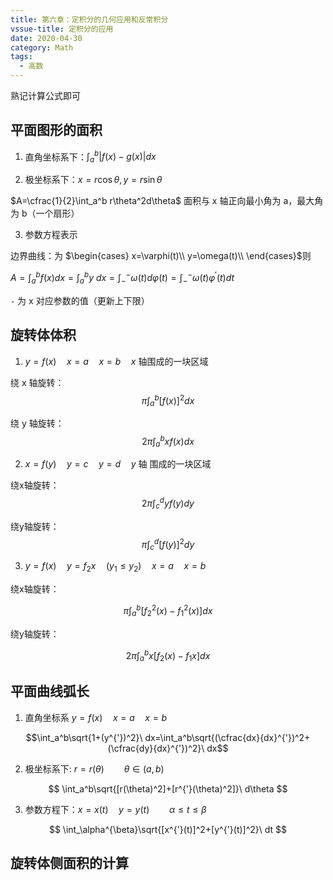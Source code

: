 ```yaml
---
title: 第六章：定积分的几何应用和反常积分
vssue-title: 定积分的应用
date: 2020-04-30
category: Math
tags:
  - 高数
---
```


熟记计算公式即可

<!-- more -->

## 平面图形的面积

1. 直角坐标系下：$\int_a^b|f(x)-g(x)|dx$

2. 极坐标系下：$x=r\cos\theta,y=r\sin\theta$

$A=\cfrac{1}{2}\int_a^b r\theta^2d\theta$
面积与 x 轴正向最小角为 a，最大角为 b（一个扇形）

3. 参数方程表示

边界曲线：为 $\begin{cases}
  x=\varphi(t)\\
  y=\omega(t)\\
\end{cases}$则

$\displaystyle A=\int_a^bf(x)dx=\int_a^by\ dx=\int_{-}^{-} \omega(t)d\varphi(t)=\int_{-}^{-} \omega(t)\varphi^{'}(t)dt$

`-` 为 x 对应参数的值（更新上下限）

## 旋转体体积

1. $y=f(x)\quad x=a\quad x=b\quad x$ 轴围成的一块区域

绕 x 轴旋转： 
$$\pi\int_a^b[f(x)]^{2}dx$$

绕 y 轴旋转：
$$2\pi\int_a^bxf(x)dx$$

2. $x=f(y)\quad y=c \quad y=d \quad y$ 轴 围成的一块区域

绕x轴旋转：
$$2\pi\int_c^dyf(y)dy$$

绕y轴旋转： 
$$\pi\int_c^d[f(y)]^{2}dy$$

3. $y=f(x)\quad y=f_2x\quad (y_1\leq y_2)\quad x=a\quad x=b$

绕x轴旋转： 

$$\pi\int_a^b[f_2^2(x)-f_1^{2}(x)]dx$$

绕y轴旋转：

$$2\pi\int_a^bx[f_2(x)-f_1x]dx$$

## 平面曲线弧长

1. 直角坐标系 $y=f(x)\quad x=a\quad x=b\quad$

$$\int_a^b\sqrt{1+(y^{'})^2}\ dx=\int_a^b\sqrt{(\cfrac{dx}{dx}^{'})^2+(\cfrac{dy}{dx}^{'})^2}\ dx$$

2. 极坐标系下: $r=r(\theta)\qquad \theta\in (a,b)$

$$
\int_a^b\sqrt{[r(\theta)^2]+[r^{'}(\theta)^2]}\ d\theta
$$

3. 参数方程下：$x=x(t)\quad y=y(t) \qquad \alpha\leq t \leq\beta$
  
$$
\int_\alpha^{\beta}\sqrt{[x^{'}(t)]^2+[y^{'}(t)]^2}\ dt
$$

## 旋转体侧面积的计算




